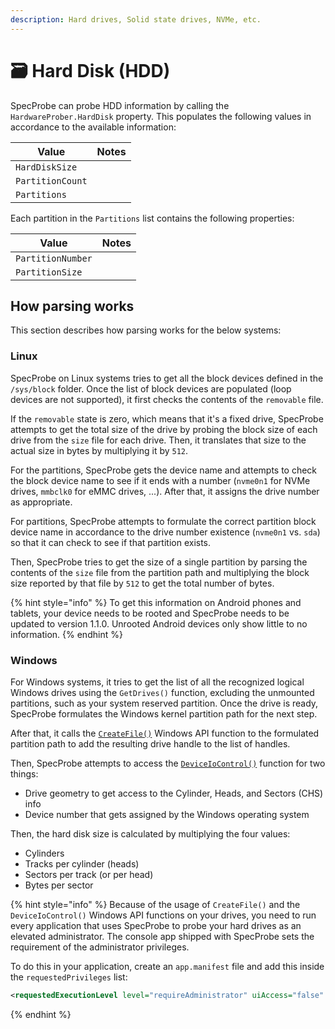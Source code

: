 ```yaml
---
description: Hard drives, Solid state drives, NVMe, etc.
---
```


# 🗃 Hard Disk (HDD)

SpecProbe can probe HDD information by calling the `HardwareProber.HardDisk` property. This populates the following values in accordance to the available information:

| Value            | Notes |
| ---------------- | ----- |
| `HardDiskSize`   |       |
| `PartitionCount` |       |
| `Partitions`     |       |

Each partition in the `Partitions` list contains the following properties:

| Value             | Notes |
| ----------------- | ----- |
| `PartitionNumber` |       |
| `PartitionSize`   |       |

## How parsing works

This section describes how parsing works for the below systems:

### Linux

SpecProbe on Linux systems tries to get all the block devices defined in the `/sys/block` folder. Once the list of block devices are populated (loop devices are not supported), it first checks the contents of the `removable` file.

If the `removable` state is zero, which means that it's a fixed drive, SpecProbe attempts to get the total size of the drive by probing the block size of each drive from the `size` file for each drive. Then, it translates that size to the actual size in bytes by multiplying it by `512`.

For the partitions, SpecProbe gets the device name and attempts to check the block device name to see if it ends with a number (`nvme0n1` for NVMe drives, `mmbclk0` for eMMC drives, ...). After that, it assigns the drive number as appropriate.

For partitions, SpecProbe attempts to formulate the correct partition block device name in accordance to the drive number existence (`nvme0n1` vs. `sda`) so that it can check to see if that partition exists.

Then, SpecProbe tries to get the size of a single partition by parsing the contents of the `size` file from the partition path and multiplying the block size reported by that file by `512` to get the total number of bytes.

{% hint style="info" %}
To get this information on Android phones and tablets, your device needs to be rooted and SpecProbe needs to be updated to version 1.1.0. Unrooted Android devices only show little to no information.
{% endhint %}

### Windows

For Windows systems, it tries to get the list of all the recognized logical Windows drives using the `GetDrives()` function, excluding the unmounted partitions, such as your system reserved partition. Once the drive is ready, SpecProbe formulates the Windows kernel partition path for the next step.

After that, it calls the [`CreateFile()`](https://learn.microsoft.com/en-us/windows/win32/api/fileapi/nf-fileapi-createfilea) Windows API function to the formulated partition path to add the resulting drive handle to the list of handles.

Then, SpecProbe attempts to access the [`DeviceIoControl()`](https://learn.microsoft.com/en-us/windows/win32/api/ioapiset/nf-ioapiset-deviceiocontrol) function for two things:

* Drive geometry to get access to the Cylinder, Heads, and Sectors (CHS) info
* Device number that gets assigned by the Windows operating system

Then, the hard disk size is calculated by multiplying the four values:

* Cylinders
* Tracks per cylinder (heads)
* Sectors per track (or per head)
* Bytes per sector

{% hint style="info" %}
Because of the usage of `CreateFile()` and the `DeviceIoControl()` Windows API functions on your drives, you need to run every application that uses SpecProbe to probe your hard drives as an elevated administrator. The console app shipped with SpecProbe sets the requirement of the administrator privileges.

To do this in your application, create an `app.manifest` file and add this inside the `requestedPrivileges` list:

```xml
<requestedExecutionLevel level="requireAdministrator" uiAccess="false" />
```
{% endhint %}
